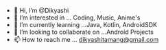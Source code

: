 - 👋 Hi, I’m @Dikyashi
- 👀 I’m interested in ... Coding, Music, Anime's
- 🌱 I’m currently learning ...Java, Kotlin, AndroidSDK
- 💞️ I’m looking to collaborate on ...Android Projects
- 📫 How to reach me ... dikyashitamang@gmail.com

<!---
Dikyashi/Dikyashi is a ✨ special ✨ repository because its `README.md` (this file) appears on your GitHub profile.
You can click the Preview link to take a look at your changes.
--->
